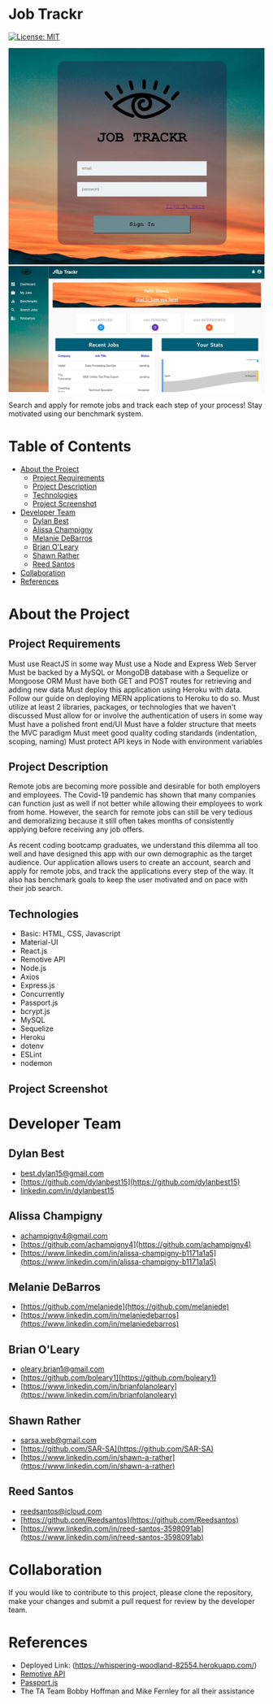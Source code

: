 # Job Trackr
[![License: MIT](https://img.shields.io/badge/License-MIT-yellow.svg)](https://opensource.org/licenses/MIT)

![](assets/SignIn.JPG)
![](assets/DashBoard.JPG)

Search and apply for remote jobs and track each step of your process! Stay motivated using our benchmark system.


# Table of Contents
* [About the Project](#about-the-project)
    * [Project Requirements](#project-requirements)
    * [Project Description](#project-description)
    * [Technologies](#technologies)
    * [Project Screenshot](#project-screenshot)
* [Developer Team](#developer-team)
    * [Dylan Best](#dylan-best)
    * [Alissa Champigny](#alissa-champigny)
    * [Melanie DeBarros](#melanie-debarros)
    * [Brian O'Leary](#brian-o'leary)
    * [Shawn Rather](#shawn-rather)
    * [Reed Santos](#reed-santos)
* [Collaboration](#collaboration)
* [References](#references)


# About the Project

## Project Requirements
Must use ReactJS in some way
Must use a Node and Express Web Server
Must be backed by a MySQL or MongoDB database with a Sequelize or Mongoose ORM
Must have both GET and POST routes for retrieving and adding new data
Must deploy this application using Heroku with data. Follow our guide on deploying MERN applications to Heroku to do so.
Must utilize at least 2 libraries, packages, or technologies that we haven't discussed
Must allow for or involve the authentication of users in some way
Must have a polished front end/UI
Must have a folder structure that meets the MVC paradigm
Must meet good quality coding standards (indentation, scoping, naming)
Must protect API keys in Node with environment variables

## Project Description
Remote jobs are becoming more possible and desirable for both employers and employees. The Covid-19 pandemic has shown that many companies can function just as well if not better while allowing their employees to work from home. However, the search for remote jobs can still be very tedious and demoralizing because it still often takes months of consistently applying before receiving any job offers.

As recent coding bootcamp graduates, we understand this dilemma all too well and have designed this app with our own demographic as the target audience. Our application allows users to create an account, search and apply for remote jobs, and track the applications every step of the way. It also has benchmark goals to keep the user motivated and on pace with their job search.

## Technologies
  * Basic: HTML, CSS, Javascript
  * Material-UI
  * React.js
  * Remotive API
  * Node.js
  * Axios
  * Express.js
  * Concurrently
  * Passport.js
  * bcrypt.js
  * MySQL
  * Sequelize
  * Heroku
  * dotenv
  * ESLint
  * nodemon

## Project Screenshot


# Developer Team

## Dylan Best
* [best.dylan15@gmail.com](best.dylan15@gmail.com)
* [https://github.com/dylanbest15](https://github.com/dylanbest15)
* [linkedin.com/in/dylanbest15](https://www.linkedin.com/in/dylanbest15)

## Alissa Champigny
* [achampigny4@gmail.com](achampigny4@gmail.com)
* [https://github.com/achampigny4](https://github.com/achampigny4)
* [https://www.linkedin.com/in/alissa-champigny-b1171a1a5](https://www.linkedin.com/in/alissa-champigny-b1171a1a5)

## Melanie DeBarros
* [https://github.com/melaniede](https://github.com/melaniede)
* [https://www.linkedin.com/in/melaniedebarros](https://www.linkedin.com/in/melaniedebarros)

## Brian O'Leary
* [oleary.brian1@gmail.com](oleary.brian1@gmail.com)
* [https://github.com/boleary1](https://github.com/boleary1)
* [https://www.linkedin.com/in/brianfolanoleary](https://www.linkedin.com/in/brianfolanoleary)

## Shawn Rather
* [sarsa.web@gmail.com](sarsa.web@gmail.com)
* [https://github.com/SAR-SA](https://github.com/SAR-SA)
* [https://www.linkedin.com/in/shawn-a-rather](https://www.linkedin.com/in/shawn-a-rather)

## Reed Santos
* [reedsantos@icloud.com](reedsantos@icloud.com)
* [https://github.com/Reedsantos](https://github.com/Reedsantos)
* [https://www.linkedin.com/in/reed-santos-3598091ab](https://www.linkedin.com/in/reed-santos-3598091ab)


# Collaboration
If you would like to contribute to this project, please clone the repository, make your changes and submit a pull request for review by the developer team.

# References
* Deployed Link: (https://whispering-woodland-82554.herokuapp.com/)
* [Remotive API](https://remotive.io/api-documentation)
* [Passport.js](http://www.passportjs.org/)
* The TA Team Bobby Hoffman and Mike Fernley for all their assistance
